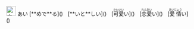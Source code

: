 <img src="https://glyphwiki.org/glyph/u611b.svg" width="26" height="26" alt="宗">
<kbd>あい</kbd>
[**めで**る]()&numsp;
[**いと**しい]()&numsp;
[<ruby>可愛<rt>かわいい</rt></ruby>い]()&numsp;
[<ruby>恋愛<rt>れんあい</rt></ruby>い]()&numsp;
[<ruby>愛情<rt>あいじょう</rt></ruby>い]()&numsp;
